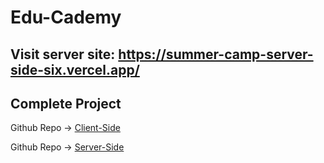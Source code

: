 # Edu-Cademy

## Visit server site: https://summer-camp-server-side-six.vercel.app/

## Complete Project

Github Repo -> [Client-Side](https://github.com/Alamin0x01/Edu-Cademy)

Github Repo -> [Server-Side](https://github.com/Alamin0x01/Edu-Cademy-Server-Side)
